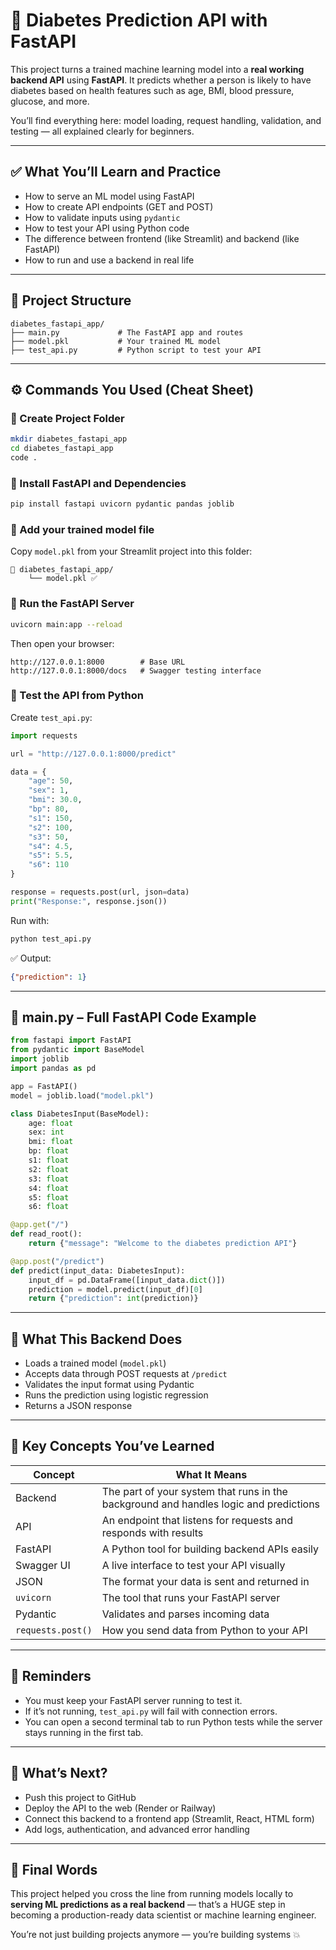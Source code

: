 
# 🧠 Diabetes Prediction API with FastAPI

This project turns a trained machine learning model into a **real working backend API** using **FastAPI**. It predicts whether a person is likely to have diabetes based on health features such as age, BMI, blood pressure, glucose, and more.

You’ll find everything here: model loading, request handling, validation, and testing — all explained clearly for beginners.

---

## ✅ What You’ll Learn and Practice
- How to serve an ML model using FastAPI
- How to create API endpoints (GET and POST)
- How to validate inputs using `pydantic`
- How to test your API using Python code
- The difference between frontend (like Streamlit) and backend (like FastAPI)
- How to run and use a backend in real life

---

## 📁 Project Structure
```
diabetes_fastapi_app/
├── main.py             # The FastAPI app and routes
├── model.pkl           # Your trained ML model
├── test_api.py         # Python script to test your API
```

---

## ⚙️ Commands You Used (Cheat Sheet)

### 🔹 Create Project Folder
```bash
mkdir diabetes_fastapi_app
cd diabetes_fastapi_app
code .
```

### 🔹 Install FastAPI and Dependencies
```bash
pip install fastapi uvicorn pydantic pandas joblib
```

### 🔹 Add your trained model file
Copy `model.pkl` from your Streamlit project into this folder:
```text
📁 diabetes_fastapi_app/
    └── model.pkl ✅
```

### 🔹 Run the FastAPI Server
```bash
uvicorn main:app --reload
```
Then open your browser:
```http
http://127.0.0.1:8000        # Base URL
http://127.0.0.1:8000/docs   # Swagger testing interface
```

### 🔹 Test the API from Python
Create `test_api.py`:
```python
import requests

url = "http://127.0.0.1:8000/predict"

data = {
    "age": 50,
    "sex": 1,
    "bmi": 30.0,
    "bp": 80,
    "s1": 150,
    "s2": 100,
    "s3": 50,
    "s4": 4.5,
    "s5": 5.5,
    "s6": 110
}

response = requests.post(url, json=data)
print("Response:", response.json())
```
Run with:
```bash
python test_api.py
```

✅ Output:
```json
{"prediction": 1}
```

---

## 🔌 main.py – Full FastAPI Code Example
```python
from fastapi import FastAPI
from pydantic import BaseModel
import joblib
import pandas as pd

app = FastAPI()
model = joblib.load("model.pkl")

class DiabetesInput(BaseModel):
    age: float
    sex: int
    bmi: float
    bp: float
    s1: float
    s2: float
    s3: float
    s4: float
    s5: float
    s6: float

@app.get("/")
def read_root():
    return {"message": "Welcome to the diabetes prediction API"}

@app.post("/predict")
def predict(input_data: DiabetesInput):
    input_df = pd.DataFrame([input_data.dict()])
    prediction = model.predict(input_df)[0]
    return {"prediction": int(prediction)}
```

---

## 🧠 What This Backend Does
- Loads a trained model (`model.pkl`)
- Accepts data through POST requests at `/predict`
- Validates the input format using Pydantic
- Runs the prediction using logistic regression
- Returns a JSON response

---

## 🧠 Key Concepts You’ve Learned
| Concept | What It Means |
|--------|----------------|
| Backend | The part of your system that runs in the background and handles logic and predictions |
| API | An endpoint that listens for requests and responds with results |
| FastAPI | A Python tool for building backend APIs easily |
| Swagger UI | A live interface to test your API visually |
| JSON | The format your data is sent and returned in |
| `uvicorn` | The tool that runs your FastAPI server |
| Pydantic | Validates and parses incoming data |
| `requests.post()` | How you send data from Python to your API |

---

## 🚨 Reminders
- You must keep your FastAPI server running to test it.
- If it’s not running, `test_api.py` will fail with connection errors.
- You can open a second terminal tab to run Python tests while the server stays running in the first tab.

---

## 🔄 What’s Next?
- Push this project to GitHub
- Deploy the API to the web (Render or Railway)
- Connect this backend to a frontend app (Streamlit, React, HTML form)
- Add logs, authentication, and advanced error handling

---

## 🙌 Final Words
This project helped you cross the line from running models locally to **serving ML predictions as a real backend** — that’s a HUGE step in becoming a production-ready data scientist or machine learning engineer.

You’re not just building projects anymore — you’re building systems 💥
